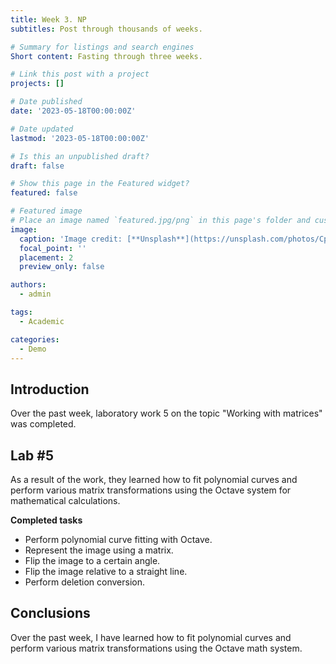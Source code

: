 ```yaml
---
title: Week 3. NP
subtitles: Post through thousands of weeks.

# Summary for listings and search engines
Short content: Fasting through three weeks.

# Link this post with a project
projects: []

# Date published
date: '2023-05-18T00:00:00Z'

# Date updated
lastmod: '2023-05-18T00:00:00Z'

# Is this an unpublished draft?
draft: false

# Show this page in the Featured widget?
featured: false

# Featured image
# Place an image named `featured.jpg/png` in this page's folder and customize its options here.
image:
  caption: 'Image credit: [**Unsplash**](https://unsplash.com/photos/CpkOjOcXdUY)'
  focal_point: ''
  placement: 2
  preview_only: false

authors:
  - admin

tags:
  - Academic

categories:
  - Demo
---
```


## Introduction
Over the past week, laboratory work 5 on the topic "Working with matrices" was completed.

## Lab #5

As a result of the work, they learned how to fit polynomial curves and perform various matrix transformations using the Octave system for mathematical calculations.

**Completed tasks**

- Perform polynomial curve fitting with Octave.
- Represent the image using a matrix.
- Flip the image to a certain angle.
- Flip the image relative to a straight line.
- Perform deletion conversion.


## Conclusions

Over the past week, I have learned how to fit polynomial curves and perform various matrix transformations using the Octave math system.